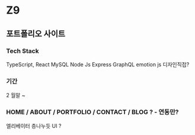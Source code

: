 # Z9

## 포트폴리오 사이트

### Tech Stack
TypeScript, React 
MySQL
Node Js Express
GraphQL
emotion js
디자인직접?

### 기간
2 월말 ~ 

### HOME / ABOUT / PORTFOLIO / CONTACT / BLOG ? - 연동만?
엘리베이터 층나누듯 UI ? 

